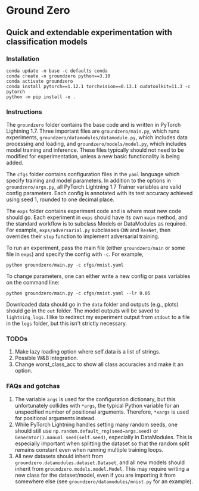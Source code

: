 # Ground Zero
## Quick and extendable experimentation with classification models

### Installation
```
conda update -n base -c defaults conda
conda create -n groundzero python==3.10
conda activate groundzero
conda install pytorch==1.12.1 torchvision==0.13.1 cudatoolkit=11.3 -c pytorch
python -m pip install -e .
```

### Instructions
The `groundzero` folder contains the base code and is written in PyTorch Lightning 1.7. Three important files are `groundzero/main.py`, which runs experiments, `groundzero/datamodules/datamodule.py`, which includes data processing and loading, and `groundzero/models/model.py`, which includes model training and inference. These files typically should not need to be modified for experimentation, unless a new basic functionality is being added.

The `cfgs` folder contains configuration files in the `yaml` language which specify training and model parameters. In addition to the options in `groundzero/args.py`, all PyTorch Lightning 1.7 Trainer variables are valid config parameters. Each config is annotated with its test accuracy achieved using seed 1, rounded to one decimal place.

The `exps` folder contains experiment code and is where most new code should go. Each experiment in `exps` should have its own `main` method, and the standard workflow is to subclass Models or DataModules as required. For example, `exps/adversarial.py` subclasses `CNN` and `ResNet`, then overrides their `step` function to implement adversarial training.

To run an experiment, pass the main file (either `groundzero/main` or some file in `exps`) and specify the config with `-c`. For example,

`python groundzero/main.py -c cfgs/mnist.yaml`

To change parameters, one can either write a new config or pass variables on the command line:

`python groundzero/main.py -c cfgs/mnist.yaml --lr 0.05`

Downloaded data should go in the `data` folder and outputs (e.g., plots) should go in the `out` folder. The model outputs will be saved to `lightning_logs`. I like to redirect my experiment output from `stdout` to a file in the `logs` folder, but this isn't strictly necessary.

### TODOs
1. Make lazy loading option where self.data is a list of strings.
2. Possible W&B integration.
3. Change worst_class_acc to show all class accuracies and make it an option.

### FAQs and gotchas
1. The variable `args` is used for the configuration dictionary, but this unfortunately collides with `*args`, the typical Python variable for an unspecified number of positional arguments. Therefore, `*xargs` is used for positional arguments instead.
2. While PyTorch Lightning handles setting many random seeds, one should still use `np.random.default_rng(seed=args.seed)` or `Generator().manual_seed(self.seed)`, especially in DataModules. This is especially important when splitting the dataset so that the random split remains constant even when running multiple training loops.
3. All new datasets should inherit from `groundzero.datamodules.dataset.Dataset`, and all new models should inherit from `groundzero.models.model.Model`. This may require writing a new class for the dataset/model, even if you are importing it from somewhere else (see `groundzero/datamodules/mnist.py` for an example).
